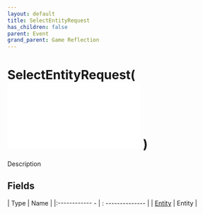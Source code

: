 ```yaml
---
layout: default
title: SelectEntityRequest
has_children: false
parent: Event
grand_parent: Game Reflection
---
```

# SelectEntityRequest( ![ EntityEventBase ](game-reflection/events/entity_event_base.md) )
Description 

## Fields
| Type | Name |
|:------------ - | : -------------- |
| [Entity](game-reflection/classes/entity.md) | Entity |
